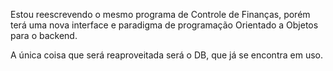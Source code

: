 Estou reescrevendo o mesmo programa de Controle de Finanças, porém terá uma nova interface e paradigma de programação Orientado a Objetos para o backend.

A única coisa que será reaproveitada será o DB, que já se encontra em uso.